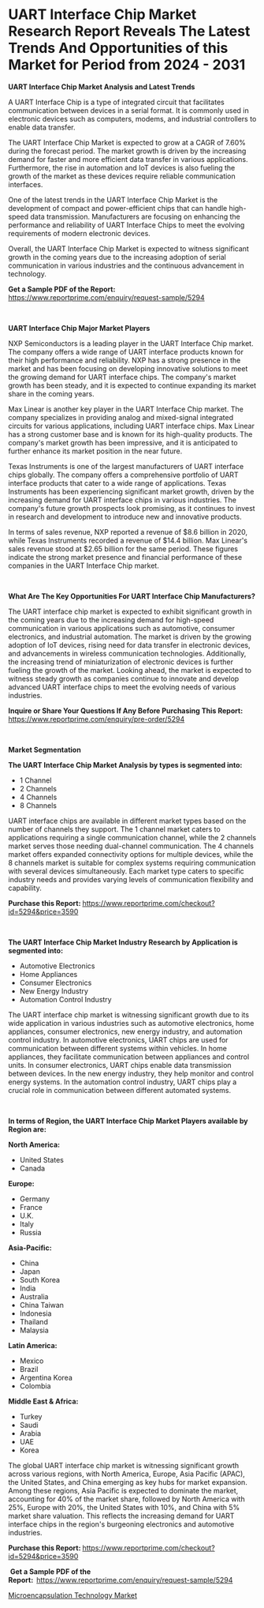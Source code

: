 <p><h1>UART Interface Chip Market Research Report Reveals The Latest Trends And Opportunities of this Market for Period from 2024 - 2031</h1></p><p><strong>UART Interface Chip Market Analysis and Latest Trends</strong></p>
<p><p>A UART Interface Chip is a type of integrated circuit that facilitates communication between devices in a serial format. It is commonly used in electronic devices such as computers, modems, and industrial controllers to enable data transfer.</p><p>The UART Interface Chip Market is expected to grow at a CAGR of 7.60% during the forecast period. The market growth is driven by the increasing demand for faster and more efficient data transfer in various applications. Furthermore, the rise in automation and IoT devices is also fueling the growth of the market as these devices require reliable communication interfaces.</p><p>One of the latest trends in the UART Interface Chip Market is the development of compact and power-efficient chips that can handle high-speed data transmission. Manufacturers are focusing on enhancing the performance and reliability of UART Interface Chips to meet the evolving requirements of modern electronic devices.</p><p>Overall, the UART Interface Chip Market is expected to witness significant growth in the coming years due to the increasing adoption of serial communication in various industries and the continuous advancement in technology.</p></p>
<p><strong>Get a Sample PDF of the Report:&nbsp;</strong> <a href="https://www.reportprime.com/enquiry/request-sample/5294">https://www.reportprime.com/enquiry/request-sample/5294</a></p>
<p>&nbsp;</p>
<p><strong>UART Interface Chip Major Market Players</strong></p>
<p><p>NXP Semiconductors is a leading player in the UART Interface Chip market. The company offers a wide range of UART interface products known for their high performance and reliability. NXP has a strong presence in the market and has been focusing on developing innovative solutions to meet the growing demand for UART interface chips. The company's market growth has been steady, and it is expected to continue expanding its market share in the coming years.</p><p>Max Linear is another key player in the UART Interface Chip market. The company specializes in providing analog and mixed-signal integrated circuits for various applications, including UART interface chips. Max Linear has a strong customer base and is known for its high-quality products. The company's market growth has been impressive, and it is anticipated to further enhance its market position in the near future.</p><p>Texas Instruments is one of the largest manufacturers of UART interface chips globally. The company offers a comprehensive portfolio of UART interface products that cater to a wide range of applications. Texas Instruments has been experiencing significant market growth, driven by the increasing demand for UART interface chips in various industries. The company's future growth prospects look promising, as it continues to invest in research and development to introduce new and innovative products.</p><p>In terms of sales revenue, NXP reported a revenue of $8.6 billion in 2020, while Texas Instruments recorded a revenue of $14.4 billion. Max Linear's sales revenue stood at $2.65 billion for the same period. These figures indicate the strong market presence and financial performance of these companies in the UART Interface Chip market.</p></p>
<p>&nbsp;</p>
<p><strong>What Are The Key Opportunities For UART Interface Chip Manufacturers?</strong></p>
<p><p>The UART interface chip market is expected to exhibit significant growth in the coming years due to the increasing demand for high-speed communication in various applications such as automotive, consumer electronics, and industrial automation. The market is driven by the growing adoption of IoT devices, rising need for data transfer in electronic devices, and advancements in wireless communication technologies. Additionally, the increasing trend of miniaturization of electronic devices is further fueling the growth of the market. Looking ahead, the market is expected to witness steady growth as companies continue to innovate and develop advanced UART interface chips to meet the evolving needs of various industries.</p></p>
<p><strong>Inquire or Share Your Questions If Any Before Purchasing This Report:</strong> <a href="https://www.reportprime.com/enquiry/pre-order/5294">https://www.reportprime.com/enquiry/pre-order/5294</a></p>
<p>&nbsp;</p>
<p><strong>Market Segmentation</strong></p>
<p><strong>The UART Interface Chip Market Analysis by types is segmented into:</strong></p>
<p><ul><li>1 Channel</li><li>2 Channels</li><li>4 Channels</li><li>8 Channels</li></ul></p>
<p><p>UART interface chips are available in different market types based on the number of channels they support. The 1 channel market caters to applications requiring a single communication channel, while the 2 channels market serves those needing dual-channel communication. The 4 channels market offers expanded connectivity options for multiple devices, while the 8 channels market is suitable for complex systems requiring communication with several devices simultaneously. Each market type caters to specific industry needs and provides varying levels of communication flexibility and capability.</p></p>
<p><strong>Purchase this Report:&nbsp;</strong><a href="https://www.reportprime.com/checkout?id=5294&price=3590">https://www.reportprime.com/checkout?id=5294&price=3590</a></p>
<p>&nbsp;</p>
<p><strong>The UART Interface Chip Market Industry Research by Application is segmented into:</strong></p>
<p><ul><li>Automotive Electronics</li><li>Home Appliances</li><li>Consumer Electronics</li><li>New Energy Industry</li><li>Automation Control Industry</li></ul></p>
<p><p>The UART interface chip market is witnessing significant growth due to its wide application in various industries such as automotive electronics, home appliances, consumer electronics, new energy industry, and automation control industry. In automotive electronics, UART chips are used for communication between different systems within vehicles. In home appliances, they facilitate communication between appliances and control units. In consumer electronics, UART chips enable data transmission between devices. In the new energy industry, they help monitor and control energy systems. In the automation control industry, UART chips play a crucial role in communication between different automated systems.</p></p>
<p>&nbsp;</p>
<p><strong>In terms of Region, the UART Interface Chip Market Players available by Region are:</strong></p>
<p>
    <p> <strong> North America: </strong>
        <ul>
            <li>United States</li>
            <li>Canada</li>
        </ul>
        </p> 
    <p> <strong> Europe: </strong>
        <ul>
            <li>Germany</li>
            <li>France</li>
            <li>U.K.</li>
            <li>Italy</li>
            <li>Russia</li>
        </ul>
        </p> 
    <p> <strong> Asia-Pacific: </strong>
        <ul>
            <li>China</li>
            <li>Japan</li>
            <li>South Korea</li>
            <li>India</li>
            <li>Australia</li>
            <li>China Taiwan</li>
            <li>Indonesia</li>
            <li>Thailand</li>
            <li>Malaysia</li>
        </ul>
        </p> 
    <p> <strong> Latin America: </strong>
        <ul>
            <li>Mexico</li>
            <li>Brazil</li>
            <li>Argentina Korea</li>
            <li>Colombia</li>
        </ul>
        </p> 
    <p> <strong> Middle East & Africa: </strong>
        <ul>
            <li>Turkey</li>
            <li>Saudi</li>
            <li>Arabia</li>
            <li>UAE</li>
            <li>Korea</li>
        </ul>
    </p>
    </p>
<p><p>The global UART interface chip market is witnessing significant growth across various regions, with North America, Europe, Asia Pacific (APAC), the United States, and China emerging as key hubs for market expansion. Among these regions, Asia Pacific is expected to dominate the market, accounting for 40% of the market share, followed by North America with 25%, Europe with 20%, the United States with 10%, and China with 5% market share valuation. This reflects the increasing demand for UART interface chips in the region's burgeoning electronics and automotive industries.</p></p>
<p><strong>Purchase this Report: </strong><a href="https://www.reportprime.com/checkout?id=5294&price=3590">https://www.reportprime.com/checkout?id=5294&price=3590</a></p>
<p>&nbsp;<strong>Get a Sample PDF of the Report:&nbsp;&nbsp;</strong><a href="https://www.reportprime.com/enquiry/request-sample/5294">https://www.reportprime.com/enquiry/request-sample/5294</a></p>
<p><strong></strong></p>
<p><p><a href="https://spotless-saver-8fd.notion.site/Microencapsulation-Technology-Market-A-Comprehensive-Report-of-its-Market-Share-Growth-Trends-202-2416cc7282344938a2aa77d5e2a32e76">Microencapsulation Technology Market</a></p></p>